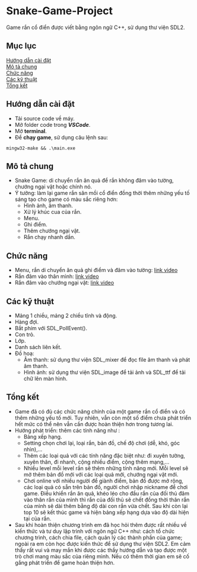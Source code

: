 # Snake-Game-Project
Game rắn cổ điển được viết bằng ngôn ngữ C++, sử dụng thư viện SDL2.  
## Mục lục  
[Hướng dẫn cài đặt](#hướng-dẫn-cài-đặt)  
[Mô tả chung](#mô-tả-chung)  
[Chức năng](#chức-năng)  
[Các kỹ thuật](#các-kỹ-thuật)  
[Tổng kết](#tổng-kết)  
## Hướng dẫn cài đặt  
  - Tải source code về máy.
  - Mở folder code trong **_VSCode_**.  
  - Mở **terminal**.
  - Để **chạy game**, sử dụng câu lệnh sau: 
  ```
  mingw32-make && .\main.exe
  ```
## Mô tả chung
  - Snake Game: di chuyển rắn ăn quả để rắn không đâm vào tường, chướng ngại vật hoặc chính nó.
  - Ý tưởng: làm lại game rắn săn mồi cổ điển đồng thời thêm những yếu tố sáng tạo cho game có màu sắc riêng hơn:
    - Hình ảnh, âm thanh.
    - Xử lý khúc cua của rắn.
    - Menu.
    - Ghi điểm.
    - Thêm chướng ngại vật. 
    - Rắn chạy nhanh dần.
## Chức năng
  - Menu, rắn di chuyển ăn quả ghi điểm và đâm vào tường: [link video](https://youtu.be/q0jruWb4gbg)
  - Rắn đâm vào thân mình: [link video](https://youtu.be/4e1W5PPsaAw)
  - Rắn đâm vào chướng ngại vật: [link video](https://youtu.be/G5vfonqVMos)
## Các kỹ thuật
  - Mảng 1 chiều, mảng 2 chiều tĩnh và động.
  - Hàng đợi.
  - Bắt phím với SDL_PollEvent().
  - Con trỏ.
  - Lớp.
  - Danh sách liên kết.
  - Đồ hoạ:
      - Âm thanh: sử dụng thư viện SDL_mixer để đọc file âm thanh và phát âm thanh.
      - Hình ảnh: sử dụng thư viện SDL_image để tải ảnh và SDL_ttf để tải chữ lên màn hình.
## Tổng kết
  - Game đã có đủ các chức năng chính của một game rắn cổ điển và có thêm những yếu tố mới. Tuy nhiên, vẫn còn một số điểm chưa phát triển hết mức có thể nên vẫn cần được hoàn thiện hơn trong tương lai.
  - Hướng phát triển: thêm các tính năng như :
    - Bảng xếp hạng.
    - Setting chọn chơi lại, loại rắn, bản đồ, chế độ chơi (dễ, khó, góc nhìn),...
    - Thêm các loại quả với các tính năng đặc biệt như: đi xuyên tường, xuyên thân, đi nhanh, cộng nhiều điểm, cộng thêm mạng,...
    - Nhiều level mỗi level rắn sẽ thêm những tính năng mới. Mỗi level sẽ mở thêm bản đồ mới với các loại quả mới, chướng ngại vật mới.
    - Chơi online với nhiều người để giành điểm, bản đồ được mở rộng, các loại quả có sẵn trên bản đồ, người chơi nhập nickname để chơi game. Điều khiển rắn ăn quả, khéo léo cho đầu rắn của đối thủ đâm vào thân rắn của mình thì rắn của đối thủ sẽ chết đồng thời thân rắn của mình sẽ dài thêm bằng độ dài con rắn vừa chết. Sau khi còn lại top 10 sẽ kết thúc game và hiện bảng xếp hạng dựa vào độ dài hiện tại của rắn.
  - Sau khi hoàn thiện chương trình em đã học hỏi thêm được rất nhiều về kiến thức và tư duy lập trình với ngôn ngữ C++ như: cách tổ chức chương trình, cách chia file,  cách quản lý các thành phần của game; ngoài ra em còn học được kiến thức để sử dụng thư viện SDL2. Em cảm thấy rất vui và may mắn khi được các thầy hướng dẫn và tạo được một trò chơi mang màu sắc của riêng mình. Nếu có thêm thời gian em sẽ cố gắng phát triển để game hoàn thiện hơn.

 

